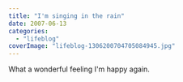 ```yaml
---
title: "I'm singing in the rain"
date: 2007-06-13
categories: 
  - "lifeblog"
coverImage: "lifeblog-1306200704705084945.jpg"
---
```


What a wonderful feeling I'm happy again.
